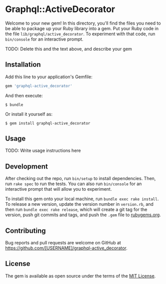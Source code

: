 # Graphql::ActiveDecorator

Welcome to your new gem! In this directory, you'll find the files you need to be able to package up your Ruby library into a gem. Put your Ruby code in the file `lib/graphql/active_decorator`. To experiment with that code, run `bin/console` for an interactive prompt.

TODO: Delete this and the text above, and describe your gem

## Installation

Add this line to your application's Gemfile:

```ruby
gem 'graphql-active_decorator'
```

And then execute:

    $ bundle

Or install it yourself as:

    $ gem install graphql-active_decorator

## Usage

TODO: Write usage instructions here

## Development

After checking out the repo, run `bin/setup` to install dependencies. Then, run `rake spec` to run the tests. You can also run `bin/console` for an interactive prompt that will allow you to experiment.

To install this gem onto your local machine, run `bundle exec rake install`. To release a new version, update the version number in `version.rb`, and then run `bundle exec rake release`, which will create a git tag for the version, push git commits and tags, and push the `.gem` file to [rubygems.org](https://rubygems.org).

## Contributing

Bug reports and pull requests are welcome on GitHub at https://github.com/[USERNAME]/graphql-active_decorator.

## License

The gem is available as open source under the terms of the [MIT License](http://opensource.org/licenses/MIT).
